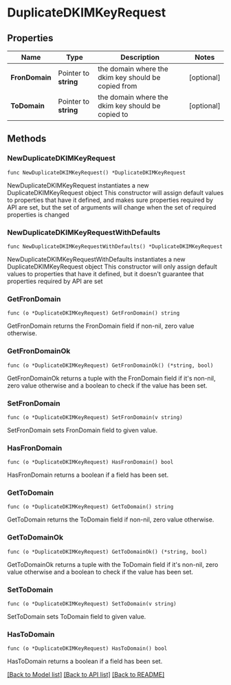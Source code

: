 # DuplicateDKIMKeyRequest

## Properties

Name | Type | Description | Notes
------------ | ------------- | ------------- | -------------
**FronDomain** | Pointer to **string** | the domain where the dkim key should be copied from | [optional] 
**ToDomain** | Pointer to **string** | the domain where the dkim key should be copied to | [optional] 

## Methods

### NewDuplicateDKIMKeyRequest

`func NewDuplicateDKIMKeyRequest() *DuplicateDKIMKeyRequest`

NewDuplicateDKIMKeyRequest instantiates a new DuplicateDKIMKeyRequest object
This constructor will assign default values to properties that have it defined,
and makes sure properties required by API are set, but the set of arguments
will change when the set of required properties is changed

### NewDuplicateDKIMKeyRequestWithDefaults

`func NewDuplicateDKIMKeyRequestWithDefaults() *DuplicateDKIMKeyRequest`

NewDuplicateDKIMKeyRequestWithDefaults instantiates a new DuplicateDKIMKeyRequest object
This constructor will only assign default values to properties that have it defined,
but it doesn't guarantee that properties required by API are set

### GetFronDomain

`func (o *DuplicateDKIMKeyRequest) GetFronDomain() string`

GetFronDomain returns the FronDomain field if non-nil, zero value otherwise.

### GetFronDomainOk

`func (o *DuplicateDKIMKeyRequest) GetFronDomainOk() (*string, bool)`

GetFronDomainOk returns a tuple with the FronDomain field if it's non-nil, zero value otherwise
and a boolean to check if the value has been set.

### SetFronDomain

`func (o *DuplicateDKIMKeyRequest) SetFronDomain(v string)`

SetFronDomain sets FronDomain field to given value.

### HasFronDomain

`func (o *DuplicateDKIMKeyRequest) HasFronDomain() bool`

HasFronDomain returns a boolean if a field has been set.

### GetToDomain

`func (o *DuplicateDKIMKeyRequest) GetToDomain() string`

GetToDomain returns the ToDomain field if non-nil, zero value otherwise.

### GetToDomainOk

`func (o *DuplicateDKIMKeyRequest) GetToDomainOk() (*string, bool)`

GetToDomainOk returns a tuple with the ToDomain field if it's non-nil, zero value otherwise
and a boolean to check if the value has been set.

### SetToDomain

`func (o *DuplicateDKIMKeyRequest) SetToDomain(v string)`

SetToDomain sets ToDomain field to given value.

### HasToDomain

`func (o *DuplicateDKIMKeyRequest) HasToDomain() bool`

HasToDomain returns a boolean if a field has been set.


[[Back to Model list]](../README.md#documentation-for-models) [[Back to API list]](../README.md#documentation-for-api-endpoints) [[Back to README]](../README.md)


